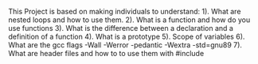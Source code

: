 This Project is based on making individuals to understand:
1). What are nested loops and how to use them.
2). What is a function and how do you use functions
3). What is the difference between a declaration and a definition of a function
4). What is a prototype
5). Scope of variables
6). What are the gcc flags -Wall -Werror -pedantic -Wextra -std=gnu89
7). What are header files and how to to use them with #include

